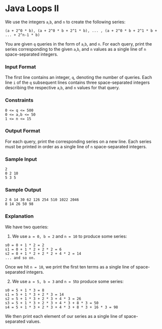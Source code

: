 # Java Loops II

We use the integers `a`,`b`, and `n` to create the following series:

`(a + 2^0 * b), (a + 2^0 * b + 2^1 * b), ... , (a + 2^0 * b + 2^1 * b + ... + 2^n-1 * b)`

You are given `q` queries in the form of `a`,`b`, and `n`. For each query, print the series corresponding to the 
given `a`,`b`, and `n` values as a single line of `n` space-separated integers.

### Input Format

The first line contains an integer, `q`, denoting the number of queries.
Each line `i` of the `q` subsequent lines contains three space-separated integers describing the 
respective `a`,`b`, and `n` values for that query.

### Constraints
~~~~
0 <= q <= 500
0 <= a,b <= 50
1 <= n <= 15
~~~~

### Output Format

For each query, print the corresponding series on a new line. Each series must be printed in order as a single line of 
`n` space-separated integers.

### Sample Input
~~~~~
2
0 2 10
5 3 5
~~~~~

### Sample Output
~~~~~
2 6 14 30 62 126 254 510 1022 2046
8 14 26 50 98
~~~~~

### Explanation
We have two queries:

1. We use `a = 0, b = 2` and `n = 10` to produce some series:
~~~~
s0 = 0 + 1 * 2 = 2
s1 = 0 + 1 * 2 + 2 * 2 = 6
s2 = 0 + 1 * 2 + 2 * 2 + 4 * 2 = 14
... and so on.
~~~~~

Once we hit `n = 10`, we print the first ten terms as a single line of space-separated integers.

2. We use `a = 5, b = 3` and `n = 5`to produce some series:
~~~~
s0 = 5 + 1 * 3 = 8
s1 = 5 + 1 * 3 + 2 * 3 = 14 
s2 = 5 + 1 * 3 + 2 * 3 + 4 * 3 = 26
s3 = 5 + 1 * 3 + 2 * 3 + 4 * 3 + 8 * 3 = 50
s4 = 5 + 1 * 3 + 2 * 3 + 4 * 3 + 8 * 3 + 16 * 3 = 98
~~~~
We then print each element of our series as a single line of space-separated values.